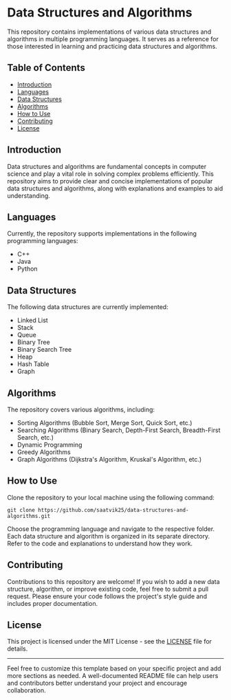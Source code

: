 # Data Structures and Algorithms
This repository contains implementations of various data structures and algorithms in multiple programming languages. It serves as a reference for those interested in learning and practicing data structures and algorithms.
## Table of Contents
- [Introduction](#introduction)
- [Languages](#languages)
- [Data Structures](#data-structures)
- [Algorithms](#algorithms)
- [How to Use](#how-to-use)
- [Contributing](#contributing)
- [License](#license)
## Introduction
Data structures and algorithms are fundamental concepts in computer science and play a vital role in solving complex problems efficiently. This repository aims to provide clear and concise implementations of popular data structures and algorithms, along with explanations and examples to aid understanding.
## Languages
Currently, the repository supports implementations in the following programming languages:
- C++
- Java
- Python
## Data Structures
The following data structures are currently implemented:
- Linked List
- Stack
- Queue
- Binary Tree
- Binary Search Tree
- Heap
- Hash Table
- Graph
## Algorithms
The repository covers various algorithms, including:

- Sorting Algorithms (Bubble Sort, Merge Sort, Quick Sort, etc.)
- Searching Algorithms (Binary Search, Depth-First Search, Breadth-First Search, etc.)
- Dynamic Programming
- Greedy Algorithms
- Graph Algorithms (Dijkstra's Algorithm, Kruskal's Algorithm, etc.)

## How to Use

Clone the repository to your local machine using the following command:

```
git clone https://github.com/saatvik25/data-structures-and-algorithms.git
```

Choose the programming language and navigate to the respective folder. Each data structure and algorithm is organized in its separate directory. Refer to the code and explanations to understand how they work.

## Contributing

Contributions to this repository are welcome! If you wish to add a new data structure, algorithm, or improve existing code, feel free to submit a pull request. Please ensure your code follows the project's style guide and includes proper documentation.
## License

This project is licensed under the MIT License - see the [LICENSE](LICENSE) file for details.

---

Feel free to customize this template based on your specific project and add more sections as needed. A well-documented README file can help users and contributors better understand your project and encourage collaboration.
